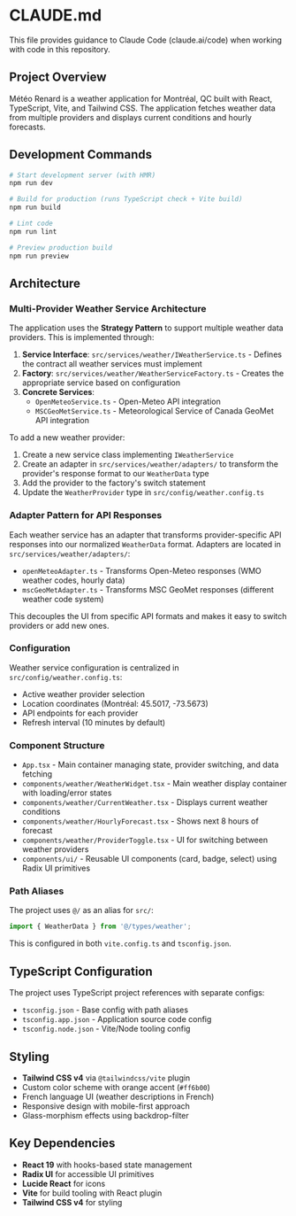 # CLAUDE.md

This file provides guidance to Claude Code (claude.ai/code) when working with code in this repository.

## Project Overview

Météo Renard is a weather application for Montréal, QC built with React, TypeScript, Vite, and Tailwind CSS. The application fetches weather data from multiple providers and displays current conditions and hourly forecasts.

## Development Commands

```bash
# Start development server (with HMR)
npm run dev

# Build for production (runs TypeScript check + Vite build)
npm run build

# Lint code
npm run lint

# Preview production build
npm run preview
```

## Architecture

### Multi-Provider Weather Service Architecture

The application uses the **Strategy Pattern** to support multiple weather data providers. This is implemented through:

1. **Service Interface**: `src/services/weather/IWeatherService.ts` - Defines the contract all weather services must implement
2. **Factory**: `src/services/weather/WeatherServiceFactory.ts` - Creates the appropriate service based on configuration
3. **Concrete Services**:
   - `OpenMeteoService.ts` - Open-Meteo API integration
   - `MSCGeoMetService.ts` - Meteorological Service of Canada GeoMet API integration

To add a new weather provider:
1. Create a new service class implementing `IWeatherService`
2. Create an adapter in `src/services/weather/adapters/` to transform the provider's response format to our `WeatherData` type
3. Add the provider to the factory's switch statement
4. Update the `WeatherProvider` type in `src/config/weather.config.ts`

### Adapter Pattern for API Responses

Each weather service has an adapter that transforms provider-specific API responses into our normalized `WeatherData` format. Adapters are located in `src/services/weather/adapters/`:

- `openMeteoAdapter.ts` - Transforms Open-Meteo responses (WMO weather codes, hourly data)
- `mscGeoMetAdapter.ts` - Transforms MSC GeoMet responses (different weather code system)

This decouples the UI from specific API formats and makes it easy to switch providers or add new ones.

### Configuration

Weather service configuration is centralized in `src/config/weather.config.ts`:
- Active weather provider selection
- Location coordinates (Montréal: 45.5017, -73.5673)
- API endpoints for each provider
- Refresh interval (10 minutes by default)

### Component Structure

- `App.tsx` - Main container managing state, provider switching, and data fetching
- `components/weather/WeatherWidget.tsx` - Main weather display container with loading/error states
- `components/weather/CurrentWeather.tsx` - Displays current weather conditions
- `components/weather/HourlyForecast.tsx` - Shows next 8 hours of forecast
- `components/weather/ProviderToggle.tsx` - UI for switching between weather providers
- `components/ui/` - Reusable UI components (card, badge, select) using Radix UI primitives

### Path Aliases

The project uses `@/` as an alias for `src/`:
```typescript
import { WeatherData } from '@/types/weather';
```

This is configured in both `vite.config.ts` and `tsconfig.json`.

## TypeScript Configuration

The project uses TypeScript project references with separate configs:
- `tsconfig.json` - Base config with path aliases
- `tsconfig.app.json` - Application source code config
- `tsconfig.node.json` - Vite/Node tooling config

## Styling

- **Tailwind CSS v4** via `@tailwindcss/vite` plugin
- Custom color scheme with orange accent (`#ff6b00`)
- French language UI (weather descriptions in French)
- Responsive design with mobile-first approach
- Glass-morphism effects using backdrop-filter

## Key Dependencies

- **React 19** with hooks-based state management
- **Radix UI** for accessible UI primitives
- **Lucide React** for icons
- **Vite** for build tooling with React plugin
- **Tailwind CSS v4** for styling
